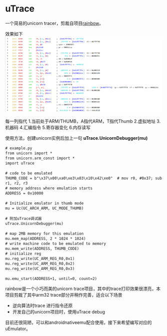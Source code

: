 # uTrace
一个简易的unicorn tracer，剪裁自项目[rainbow](https://github.com/Ledger-Donjon/rainbow)。

效果如下
![image](show.png)

每一列指代
1.当前处于ARM/THUMB，A指代ARM，T指代Thumb
2.虚拟地址
3.机器码
4.汇编指令
5.寄存器变化
6.内存读写

使用方法，创建unicorn实例后加上一句
**uTrace.UnicornDebugger(mu)**

```
# example.py
from unicorn import *
from unicorn.arm_const import *
import uTrace

# code to be emulated
THUMB_CODE = b"\x37\x00\xa0\xe3\x03\x10\x42\xe0"  # mov r0, #0x37; sub r1, r2, r3
# memory address where emulation starts
ADDRESS = 0x10000

# Initialize emulator in thumb mode
mu = Uc(UC_ARCH_ARM, UC_MODE_THUMB)

# 附加uTrace调试器
uTrace.UnicornDebugger(mu)

# map 2MB memory for this emulation
mu.mem_map(ADDRESS, 2 * 1024 * 1024)
# write machine code to be emulated to memory
mu.mem_write(ADDRESS, THUMB_CODE)
# initialize reg
mu.reg_write(UC_ARM_REG_R0,0x1)
mu.reg_write(UC_ARM_REG_R0,0x2)
mu.reg_write(UC_ARM_REG_R0,0x3)

mu.emu_start(ADDRESS+1, until=0, count=2)

```

rainbow是一个小巧而美的unicorn trace项目，其中的trace打印效果很漂亮，本项目剪裁了其中arm32 trace部分并稍作完善，适合以下场景

* 逆向算法时trace 进行指令还原
* 开发自己的unicorn项目时，使用uTrace debug

目前还很简陋，可以和androidnativeemu配合使用，接下来希望编写对应的uEmulator。



